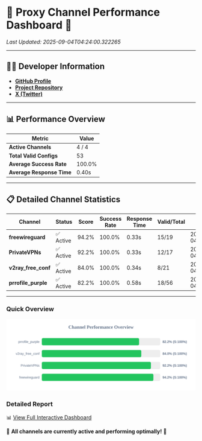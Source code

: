 # 🌟 Proxy Channel Performance Dashboard 🌟

_Last Updated: 2025-09-04T04:24:00.322265_

---

## 👩‍💻 Developer Information

- **[GitHub Profile](https://github.com/4n0nymou3)**  
- **[Project Repository](https://github.com/4n0nymou3/multi-proxy-config-fetcher)**  
- **[X (Twitter)](https://x.com/4n0nymou3)**  

---

## 📊 Performance Overview

| Metric                | Value       |
|-----------------------|-------------|
| **Active Channels**   | 4 / 4       |
| **Total Valid Configs** | 53          |
| **Average Success Rate** | 100.0%      |
| **Average Response Time** | 0.40s       |

---

## 📋 Detailed Channel Statistics

| Channel          | Status     | Score  | Success Rate | Response Time | Valid/Total | Last Success               |
|------------------|------------|--------|--------------|---------------|-------------|----------------------------|
| **freewireguard**  | ✅ Active  | 94.2%  | 100.0% | 0.33s         | 15/19       | 2025-09-04T04:24:00.320639 |
| **PrivateVPNs**  | ✅ Active  | 92.2%  | 100.0% | 0.33s         | 12/17       | 2025-09-04T04:23:59.962962 |
| **v2ray_free_conf**  | ✅ Active  | 84.0%  | 100.0% | 0.34s         | 8/21       | 2025-09-04T04:23:59.594431 |
| **prrofile_purple**  | ✅ Active  | 82.2%  | 100.0% | 0.58s         | 18/56       | 2025-09-04T04:23:59.187675 |

---

### Quick Overview
<div align="center">
  <a href="https://raw.githubusercontent.com/nullluser/NullRepo/refs/heads/main/assets/channel_stats_chart.svg">
    <img src="https://raw.githubusercontent.com/nullluser/NullRepo/refs/heads/main/assets/channel_stats_chart.svg" alt="Source Performance Statistics" width="800">
  </a>
</div>

### Detailed Report
📊 [View Full Interactive Dashboard](https://htmlpreview.github.io/?https://github.com/nullluser/NullRepo/blob/main/assets/performance_report.html)

🎉 **All channels are currently active and performing optimally!** 🎉
